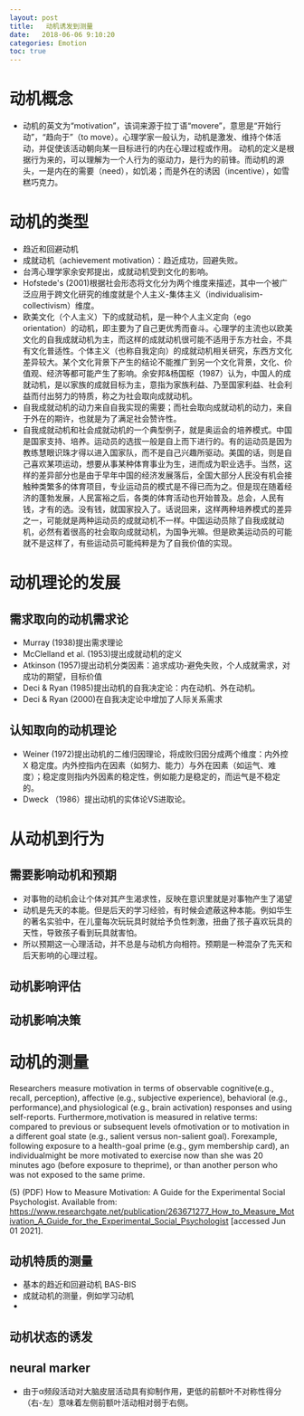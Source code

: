 ```yaml
---
layout: post
title:   动机诱发到测量
date:   2018-06-06 9:10:20
categories: Emotion
toc: true
---
```


# 动机概念

* 动机的英文为“motivation”，该词来源于拉丁语“movere”，意思是“开始行动”，“趋向于”（to move）。心理学家一般认为，动机是激发、维持个体活动，并促使该活动朝向某一目标进行的内在心理过程或作用。
动机的定义是根据行为来的，可以理解为一个人行为的驱动力，是行为的前锋。而动机的源头，一是内在的需要（need），如饥渴；而是外在的诱因（incentive），如雪糕巧克力。

# 动机的类型

* 趋近和回避动机
* 成就动机（achievement motivation）：趋近成功，回避失败。
* 台湾心理学家余安邦提出，成就动机受到文化的影响。
* Hofstede's (2001)根据社会形态将文化分为两个维度来描述，其中一个被广泛应用于跨文化研究的维度就是个人主义-集体主义（individualisim-collectivism）维度。
* 欧美文化（个人主义）下的成就动机，是一种个人主义定向（ego orientation）的动机，即主要为了自己更优秀而奋斗。心理学的主流也以欧美文化的自我成就动机为主，而这样的成就动机很可能不适用于东方社会，不具有文化普适性。个体主义（也称自我定向）的成就动机相关研究，东西方文化差异较大。某个文化背景下产生的结论不能推广到另一个文化背景，文化、价值观、经济等都可能产生了影响。余安邦&杨国枢（1987）认为，中国人的成就动机，是以家族的成就目标为主，意指为家族利益、乃至国家利益、社会利益而付出努力的特质，称之为社会取向成就动机。
* 自我成就动机的动力来自自我实现的需要；而社会取向成就动机的动力，来自于外在的期许，也就是为了满足社会赞许性。
* 自我成就动机和社会成就动机的一个典型例子，就是奥运会的培养模式。中国是国家支持、培养。运动员的选拔一般是自上而下进行的。有的运动员是因为教练慧眼识珠才得以进入国家队，而不是自己兴趣所驱动。美国的话，则是自己喜欢某项运动，想要从事某种体育事业为生，进而成为职业选手。当然，这样的差异部分也是由于早年中国的经济发展落后，全国大部分人民没有机会接触种类繁多的体育项目，专业运动员的模式是不得已而为之。但是现在随着经济的蓬勃发展，人民富裕之后，各类的体育活动也开始普及。总会，人民有钱，才有的选。没有钱，就国家投入了。话说回来，这样两种培养模式的差异之一，可能就是两种运动员的成就动机不一样。中国运动员除了自我成就动机，必然有着很高的社会取向成就动机，为国争光嘛。但是欧美运动员的可能就不是这样了，有些运动员可能纯粹是为了自我价值的实现。

# 动机理论的发展

## 需求取向的动机需求论

* Murray (1938)提出需求理论
* McClelland et al. (1953)提出成就动机的定义
* Atkinson (1957)提出动机分类因素：追求成功-避免失败，个人成就需求，对成功的期望，目标价值
* Deci & Ryan (1985)提出动机的自我决定论：内在动机、外在动机。
* Deci & Ryan (2000)在自我决定论中增加了人际关系需求

## 认知取向的动机理论

* Weiner (1972)提出动机的二维归因理论，将成败归因分成两个维度：内外控 X 稳定度。内外控指内在因素（如努力、能力）与外在因素（如运气、难度）；稳定度则指内外因素的稳定性，例如能力是稳定的，而运气是不稳定的。
* Dweck （1986）提出动机的实体论VS进取论。

# 从动机到行为

## 需要影响动机和预期

* 对事物的动机会让个体对其产生渴求性，反映在意识里就是对事物产生了渴望
* 动机是先天的本能。但是后天的学习经验，有时候会遮蔽这种本能。例如华生的著名实验中，在儿童每次玩玩具时就给予负性刺激，扭曲了孩子喜欢玩具的天性，导致孩子看到玩具就害怕。
* 所以预期这一心理活动，并不总是与动机方向相符。预期是一种混杂了先天和后天影响的心理过程。

## 动机影响评估

## 动机影响决策

# 动机的测量

Researchers measure motivation in terms of observable cognitive(e.g., recall, perception), affective (e.g., subjective experience), behavioral (e.g., performance),and physiological (e.g., brain activation) responses and using self-reports.  Furthermore,motivation is measured in relative terms: compared to previous or subsequent levels ofmotivation or to motivation in a different goal state (e.g., salient versus non-salient goal). Forexample, following exposure to a health-goal prime (e.g., gym membership card), an individualmight be more motivated to exercise now than she was 20 minutes ago (before exposure to theprime), or than another person who was not exposed to the same prime.

(5) (PDF) How to Measure Motivation: A Guide for the Experimental Social Psychologist. Available from: https://www.researchgate.net/publication/263671277_How_to_Measure_Motivation_A_Guide_for_the_Experimental_Social_Psychologist [accessed Jun 01 2021].


## 动机特质的测量

* 基本的趋近和回避动机 BAS-BIS
* 成就动机的测量，例如学习动机
*

## 动机状态的诱发

## neural marker

* 由于α频段活动对大脑皮层活动具有抑制作用，更低的前额叶不对称性得分（右-左）意味着左侧前额叶活动相对弱于右侧。
